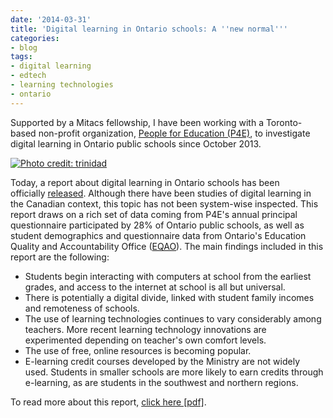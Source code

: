 ```yaml
---
date: '2014-03-31'
title: 'Digital learning in Ontario schools: A ''new normal'''
categories:
- blog
tags:
- digital learning
- edtech
- learning technologies
- ontario
---
```


Supported by a Mitacs fellowship, I have been working with a
Toronto-based non-profit organization, [People for
Education (P4E)](http://www.peopleforeducation.ca/), to investigate
digital learning in Ontario public schools since October 2013. 

[![Photo credit:
trinidad](http://www.trinidad.ee/wp-content/uploads/2013/06/children-playing-1.jpg)](http://www.trinidad.ee/wp-content/uploads/2013/06/children-playing-1.jpg)

Today, a report about digital learning in Ontario schools has been
officially [released](http://www.peopleforeducation.ca/pfe-news/7427/).
Although there have been studies of digital learning in the Canadian
context, this topic has not been system-wise inspected. This report
draws on a rich set of data coming from P4E's annual principal
questionnaire participated by 28% of Ontario public schools, as well as
student demographics and questionnaire data from Ontario's Education
Quality and Accountability Office ([EQAO](http://www.eqao.com/)). The
main findings included in this report are the following:

-   Students begin interacting with computers at school from the
    earliest grades, and access to the internet at school is all but
    universal.
-   There is potentially a digital divide, linked with student family
    incomes and remoteness of schools. 
-   The use of learning technologies continues to vary considerably
    among teachers. More recent learning technology innovations are
    experimented depending on teacher's own comfort levels.
-   The use of free, online resources is becoming popular. 
-   E-learning credit courses developed by the Ministry are not widely
    used. Students in smaller schools are more likely to earn credits
    through e-learning, as are students in the southwest and northern
    regions. 

To read more about this report, [click here
[pdf]](http://www.peopleforeducation.ca/wp-content/uploads/2014/03/digital-learning-2014-WEB.pdf).
